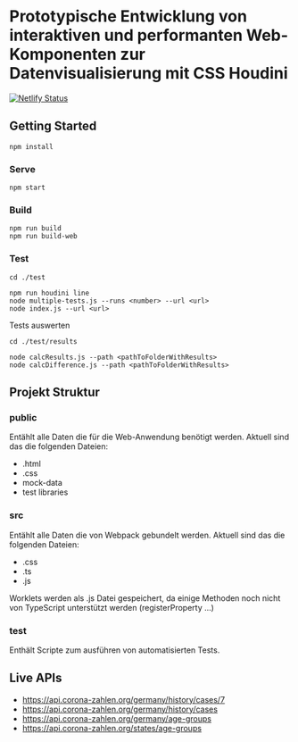 # Prototypische Entwicklung von interaktiven und performanten Web-Komponenten zur Datenvisualisierung mit CSS Houdini

[![Netlify Status](https://api.netlify.com/api/v1/badges/30706b50-044a-420f-aec8-9da828fcced3/deploy-status)](https://app.netlify.com/sites/houdini-charts/deploys)

## Getting Started

```
npm install
```

### Serve

```
npm start
```

### Build

```
npm run build
npm run build-web
```

### Test

```
cd ./test

npm run houdini line
node multiple-tests.js --runs <number> --url <url>
node index.js --url <url>
```

Tests auswerten

```
cd ./test/results

node calcResults.js --path <pathToFolderWithResults>
node calcDifference.js --path <pathToFolderWithResults>
```

## Projekt Struktur

### public

Entählt alle Daten die für die Web-Anwendung benötigt werden.
Aktuell sind das die folgenden Dateien:

- .html
- .css
- mock-data
- test libraries

### src

Entählt alle Daten die von Webpack gebundelt werden.
Aktuell sind das die folgenden Dateien:

- .css
- .ts
- .js

Worklets werden als .js Datei gespeichert, da einige Methoden noch nicht von TypeScript unterstützt werden (registerProperty ...)

### test

Enthält Scripte zum ausführen von automatisierten Tests.

## Live APIs

- https://api.corona-zahlen.org/germany/history/cases/7
- https://api.corona-zahlen.org/germany/history/cases
- https://api.corona-zahlen.org/germany/age-groups
- https://api.corona-zahlen.org/states/age-groups
